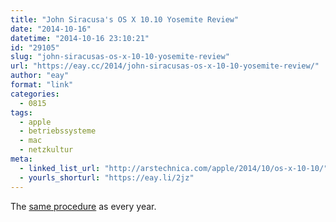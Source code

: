 ```yaml
---
title: "John Siracusa's OS X 10.10 Yosemite Review"
date: "2014-10-16"
datetime: "2014-10-16 23:10:21"
id: "29105"
slug: "john-siracusas-os-x-10-10-yosemite-review"
url: "https://eay.cc/2014/john-siracusas-os-x-10-10-yosemite-review/"
author: "eay"
format: "link"
categories:
  - 0815
tags:
  - apple
  - betriebssysteme
  - mac
  - netzkultur
meta:
  - linked_list_url: "http://arstechnica.com/apple/2014/10/os-x-10-10/"
  - yourls_shorturl: "https://eay.li/2jz"
---
```


The [same procedure](//eay.cc/2013/john-siracusas-os-x-10-9-mavericks-review/) as every year.
